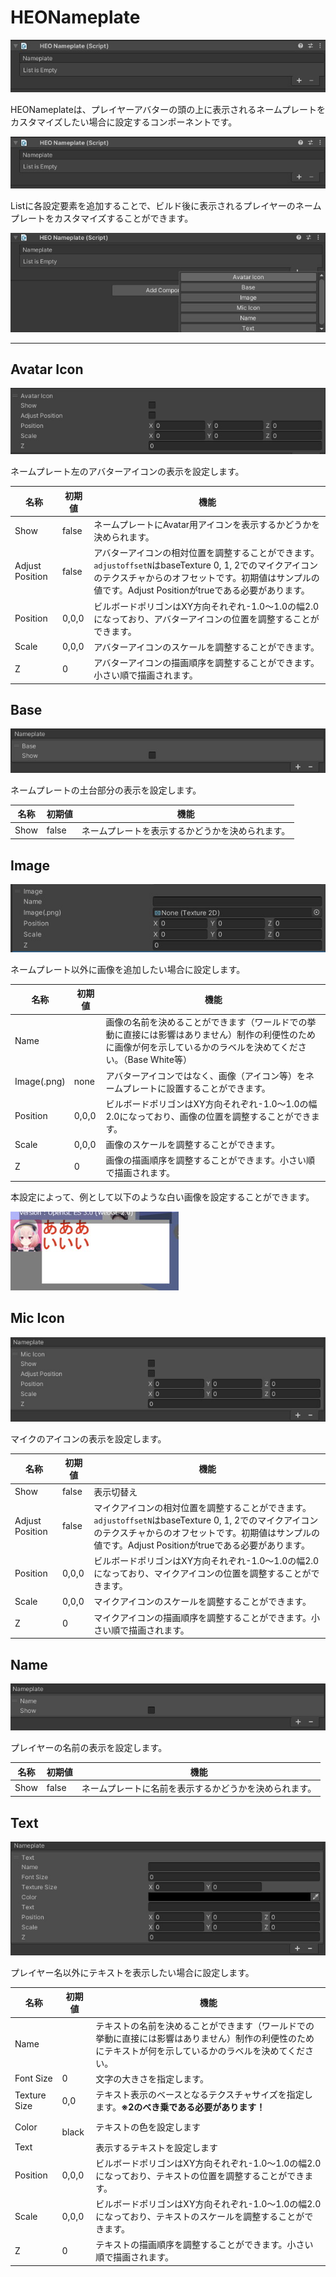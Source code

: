# HEONameplate

![HEONameplate_1](img/HEONameplate_1.jpg)

HEONameplateは、プレイヤーアバターの頭の上に表示されるネームプレートをカスタマイズしたい場合に設定するコンポーネントです。

![HEONameplate_1](img/HEONameplate_1.jpg)

Listに各設定要素を追加することで、ビルド後に表示されるプレイヤーのネームプレートをカスタマイズすることができます。

![HEONameplate_2](img/HEONameplate_2.jpg)

---

## Avatar Icon

![HEONameplate_3](img/HEONameplate_3.jpg)

ネームプレート左のアバターアイコンの表示を設定します。

| 名称 | 初期値 | 機能 |
| ---- | ---- | ---- |
| Show | false | ネームプレートにAvatar用アイコンを表示するかどうかを決められます。 |
| Adjust Position | false | アバターアイコンの相対位置を調整することができます。`adjustoffsetN`はbaseTexture 0, 1, 2でのマイクアイコンのテクスチャからのオフセットです。初期値はサンプルの値です。Adjust Positionがtrueである必要があります。 |
| Position | 0,0,0 | ビルボードポリゴンはXY方向それぞれ-1.0～1.0の幅2.0になっており、アバターアイコンの位置を調整することができます。 |
| Scale | 0,0,0 | アバターアイコンのスケールを調整することができます。 |
| Z | 0 | アバターアイコンの描画順序を調整することができます。小さい順で描画されます。 |

## Base

![HEONameplate_4](img/HEONameplate_4.jpg)

ネームプレートの土台部分の表示を設定します。

| 名称 | 初期値 | 機能 |
| ---- | ---- | ---- |
| Show | false | ネームプレートを表示するかどうかを決められます。 |

## Image

![HEONameplate_5](img/HEONameplate_5.jpg)

ネームプレート以外に画像を追加したい場合に設定します。

| 名称 | 初期値 | 機能 |
| ---- | ---- | ---- |
| Name |  | 画像の名前を決めることができます（ワールドでの挙動に直接には影響はありません）制作の利便性のために画像が何を示しているかのラベルを決めてください。（Base White等） |
| Image(.png) | none | アバターアイコンではなく、画像（アイコン等）をネームプレートに設置することができます。 |
| Position | 0,0,0 | ビルボードポリゴンはXY方向それぞれ-1.0～1.0の幅2.0になっており、画像の位置を調整することができます。 |
| Scale | 0,0,0 | 画像のスケールを調整することができます。 |
| Z | 0 | 画像の描画順序を調整することができます。小さい順で描画されます。 |

本設定によって、例として以下のような白い画像を設定することができます。

![HEONameplate_9](img/HEONameplate_9.jpg)

## Mic Icon

![HEONameplate_6](img/HEONameplate_6.jpg)

マイクのアイコンの表示を設定します。

| 名称 | 初期値 | 機能 |
| ---- | ---- | ---- |
| Show | false | 表示切替え |
| Adjust Position | false | マイクアイコンの相対位置を調整することができます。`adjustoffsetN`はbaseTexture 0, 1, 2でのマイクアイコンのテクスチャからのオフセットです。初期値はサンプルの値です。Adjust Positionがtrueである必要があります。 |
| Position | 0,0,0 | ビルボードポリゴンはXY方向それぞれ-1.0～1.0の幅2.0になっており、マイクアイコンの位置を調整することができます。 |
| Scale | 0,0,0 | マイクアイコンのスケールを調整することができます。 |
| Z | 0 | マイクアイコンの描画順序を調整することができます。小さい順で描画されます。 |

## Name

![HEONameplate_7](img/HEONameplate_7.jpg)

プレイヤーの名前の表示を設定します。

| 名称 | 初期値 | 機能 |
| ---- | ---- | ---- |
| Show | false | ネームプレートに名前を表示するかどうかを決められます。 |

## Text

![HEONameplate_8](img/HEONameplate_8.jpg)

プレイヤー名以外にテキストを表示したい場合に設定します。

| 名称 | 初期値 | 機能 |
| ---- | ---- | ---- |
| Name | | テキストの名前を決めることができます（ワールドでの挙動に直接には影響はありません）制作の利便性のためにテキストが何を示しているかのラベルを決めてください。  |
| Font Size | 0 | 文字の大きさを指定します。 |
| Texture Size | 0,0 | テキスト表示のベースとなるテクスチャサイズを指定します。**※2のべき乗である必要があります！** |
| Color |　black | テキストの色を設定します |
| Text | | 表示するテキストを設定します |
| Position | 0,0,0 | ビルボードポリゴンはXY方向それぞれ-1.0～1.0の幅2.0になっており、テキストの位置を調整することができます。 |
| Scale | 0,0,0 | ビルボードポリゴンはXY方向それぞれ-1.0～1.0の幅2.0になっており、テキストのスケールを調整することができます。 |
| Z | 0 | テキストの描画順序を調整することができます。小さい順で描画されます。 |
